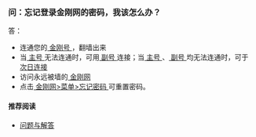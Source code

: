 ### 问：忘记登录金刚网的密码，我该怎么办？

答：
- 连通您的[ 金刚号 ](https://a2zitpro.github.io/web/金刚号)，翻墙出来
- 当[ 主号 ](https://a2zitpro.github.io/web/主号)无法连通时，可用[ 副号 ](https://a2zitpro.github.io/web/副号)连接；当[ 主号 ](https://a2zitpro.github.io/web/主号)、[ 副号 ](https://a2zitpro.github.io/web/副号)均无法连通时，可于[ 次日连接 ](https://a2zitpro.github.io/web/免费流量)
- 访问永远被墙的[ 金刚网 ](https://www.atozitpro.net/zh/)
- 点击[ 金刚网>菜单>忘记密码 ](https://www.atozitpro.net/zh/password-reset/)可重置密码。

#### 推荐阅读
- [ 问题与解答 ](https://a2zitpro.github.io/web/问题与解答)
